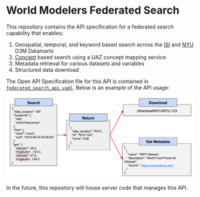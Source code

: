 # World Modelers Federated Search

This repository contains the API specification for a federated search capability that enables:

1. Geospatial, temporal, and keyword based search across the [ISI](https://datamart-upload.readthedocs.io/en/latest/) and [NYU](https://auctus.vida-nyu.org/) D3M Datamarts
2. [Concept](https://github.com/worldmodelers/ontologies) based search using a UAZ concept mapping service
3. Metadata retrieval for various datasets and variables
4. Structured data download

The Open API Specification file for this API is contained in [`federated_search_api.yaml`](https://github.com/WorldModelers/federated-search/blob/master/federated_search_api.yaml). Below is an example of the API usage:

![Example API Call](images/api_call.png)

In the future, this repository will house server code that manages this API.